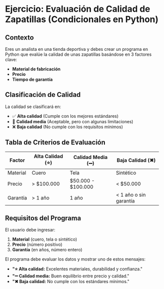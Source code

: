 # Ejercicio: Evaluación de Calidad de Zapatillas (Condicionales en Python)

## Contexto

Eres un analista en una tienda deportiva y debes crear un programa en Python que evalúe la calidad de unas zapatillas basándose en 3 factores clave:

* **Material de fabricación**
* **Precio**
* **Tiempo de garantía**

## Clasificación de Calidad

La calidad se clasificará en:

* ✅ **Alta calidad** (Cumple con los mejores estándares)
* 🔄 **Calidad media** (Aceptable, pero con algunas limitaciones)
* ❌ **Baja calidad** (No cumple con los requisitos mínimos)

## Tabla de Criterios de Evaluación

| Factor | Alta Calidad (⭐) | Calidad Media (➖) | Baja Calidad (✖) |
|--------|-----------------|-------------------|------------------|
| Material | Cuero | Tela | Sintético |
| Precio | > $100.000 | $50.000 - $100.000 | < $50.000 |
| Garantía | > 1 año | 1 año | < 1 año o sin garantía |

## Requisitos del Programa

El usuario debe ingresar:

1. **Material** (cuero, tela o sintético)
2. **Precio** (número positivo)
3. **Garantía** (en años, número entero)

El programa debe evaluar los datos y mostrar uno de estos mensajes:

* **"⭐ Alta calidad:** Excelentes materiales, durabilidad y confianza."
* **"➖ Calidad media:** Buen equilibrio entre precio y calidad."
* **"✖ Baja calidad:** No cumple con los estándares mínimos."